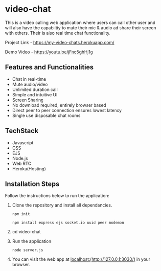 # video-chat

This is a video calling web application where users can call other user and will also have the capabiltiy to mute their mic & audio ad share their screen with others. Their is also real time chat functionality. 

Project Link -  https://my-video-chats.herokuapp.com/

Demo Video - https://youtu.be/jFnc5ghHj1g

## Features and Functionalities
* Chat in real-time
* Mute audio/video
* Unlimited duration call
* Simple and intuitive UI
* Screen Sharing
* No download required, entirely browser based
* Direct peer to peer connection ensures lowest latency
* Single use disposable chat rooms

## TechStack
* Javascript
* CSS
* EJS
* Node.js
* Web RTC
* Heroku(Hosting)

## Installation Steps

Follow the instructions below to run the application:
1. Clone the repository and install all dependancies.

    `npm init`
    
    `npm install express ejs socket.io uuid peer nodemon`
2. cd video-chat
3. Run the application

    `node server.js`
4. You can visit the web app at [localhost:(http://127.0.0.1:3030/)](http://127.0.0.1:3030/) in your browser.



